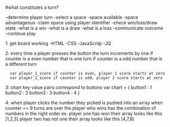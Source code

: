 #what constitutes a turn?


-determine player turn
-select a space
-space available
-space advantageous
-claim space using player identifier
-check win/loss/draw state
  -what is a win
  -what is a draw
  -what is a loss
  -communicate outcome
  -continue play



1: get board working
    -HTML
    -CSS
    -JavaScritp
    -JQ



  2: every time a player presses the button the turn  increments by one
      if counter is a even number that is one turn
      if counter is a odd number that is a different turn

      var player_1_score if counter is even, player 1 score starts at zero
      var player_2_score if counter is odd, player 2 score starts at zero


  3: chart key value pairs correspond to buttons
      var chart = {
        button1 : 1
        button2 : 2
        button3 : 3
        button4 : 4
      }

  4: when player clicks the number they picked is pushed into an array
      when counter == 9 turns are over
      the player who wins has the combination of numbers in the right order
        ex. player one has won their array looks like this [1,2,3]
        player two has not one their array looks like this [4,7,8]
